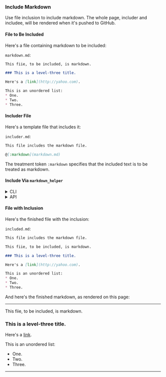 ### Include Markdown

Use file inclusion to include markdown.  The whole page, includer and includee, will be rendered when it's pushed to GitHub.

#### File to Be Included

Here's a file containing markdown to be included:

```markdown.md```:
```markdown
This fiie, to be included, is markdown.

### This is a level-three title.

Here's a [link](http://yahoo.com).

This is an unordered list:
* One.
* Two.
* Three.
```

#### Includer File

Here's a template file that includes it:

```includer.md```:
```markdown
This file includes the markdown file.

@[:markdown](markdown.md)
```

The treatment token ```:markdown``` specifies that the included text is to be treated as markdown.

#### Include Via <code>markdown_helper</code>
<details>
<summary>CLI</summary>
```sh
markdown_helper include --pristine includer.md included.md
```
(Option ```--pristine``` suppresses comment insertion.)
</details>
<details>
<summary>API</summary>
##### Ruby Code
```include.rb```:
```ruby
require 'markdown_helper'

# Option :pristine suppresses comment insertion.
markdown_helper = MarkdownHelper.new(:pristine => true)
markdown_helper.include('includer.md', 'included.md')
```
```
</details>

#### File with Inclusion

Here's the finished file with the inclusion:

```included.md```:
```markdown
This file includes the markdown file.

This fiie, to be included, is markdown.

### This is a level-three title.

Here's a [link](http://yahoo.com).

This is an unordered list:
* One.
* Two.
* Three.
```

And here's the finished markdown, as rendered on this page:

---

This fiie, to be included, is markdown.

### This is a level-three title.

Here's a [link](http://yahoo.com).

This is an unordered list:
* One.
* Two.
* Three.

---
